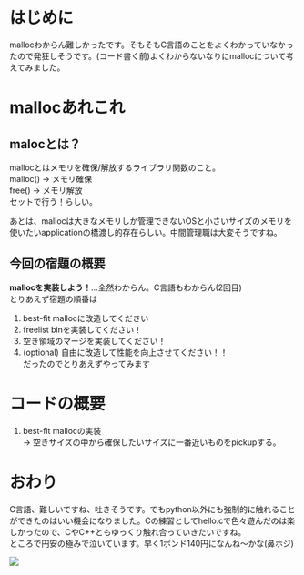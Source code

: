 # はじめに

malloc~~わからん~~難しかったです。そもそもC言語のことをよくわかっていなかったので発狂しそうです。(コード書く前)よくわからないなりにmallocについて考えてみました。

# mallocあれこれ
## malocとは？
mallocとはメモリを確保/解放するライブラリ関数のこと。<br>
malloc() -> メモリ確保<br>
free() -> メモリ解放<br>
セットで行う！らしい。<br>

あとは、mallocは大きなメモリしか管理できないOSと小さいサイズのメモリを使いたいapplicationの橋渡し的存在らしい。中間管理職は大変そうですね。<br>

## 今回の宿題の概要
**mallocを実装しよう！**...全然わからん。C言語もわからん(2回目)<br>
とりあえず宿題の順番は
1. best-fit mallocに改造してください<br>
2. freelist binを実装してください！<br>
3. 空き領域のマージを実装してください！<br>
4. (optional) 自由に改造して性能を向上させてください！！<br>
だったのでとりあえずやってみます


# コードの概要
1. best-fit mallocの実装<br>
-> 空きサイズの中から確保したいサイズに一番近いものをpickupする。

# おわり
C言語、難しいですね、吐きそうです。でもpython以外にも強制的に触れることができたのはいい機会になりました。Cの練習としてhello.cで色々遊んだのは楽しかったので、CやC++ともゆっくり触れ合っていきたいですね。<br>
ところで円安の極みで泣いています。早く1ポンド140円になんね～かな(鼻ホジ)<br>

<img src = https://user-images.githubusercontent.com/63898148/174863290-ad2513ee-c91a-43e0-a5a6-248439e278e4.png>

